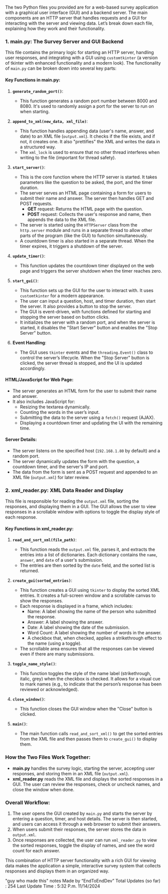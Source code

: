 The two Python files you provided are for a web-based survey application with a graphical user interface (GUI) and a backend server. The main components are an HTTP server that handles requests and a GUI for interacting with the server and viewing data. Let’s break down each file, explaining how they work and their functionality.

### 1. **main.py**: The Survey Server and GUI Backend
This file contains the primary logic for starting an HTTP server, handling user responses, and integrating with a GUI using `customtkinter` (a version of tkinter with enhanced functionality and a modern look). The functionality of `main.py` can be broken down into several key parts:

#### **Key Functions in main.py**:

1. **`generate_random_port()`**:
   - This function generates a random port number between 8000 and 8080. It's used to randomly assign a port for the server to run on when starting.

2. **`append_to_xml(new_data, xml_file)`**:
   - This function handles appending data (user's name, answer, and date) to an XML file (`output.xml`). It checks if the file exists, and if not, it creates one. It also "prettifies" the XML and writes the data in a structured way.
   - The `xml_lock` is used to ensure that no other thread interferes when writing to the file (important for thread safety).

3. **`start_server()`**:
   - This is the core function where the HTTP server is started. It takes parameters like the question to be asked, the port, and the timer duration.
   - The server serves an HTML page containing a form for users to submit their name and answer. The server then handles GET and POST requests.
     - **GET** request: Returns the HTML page with the question.
     - **POST** request: Collects the user's response and name, then appends the data to the XML file.
   - The server is started using the `HTTPServer` class from the `http.server` module and runs in a separate thread to allow other parts of the program (like the GUI) to function simultaneously.
   - A countdown timer is also started in a separate thread. When the timer expires, it triggers a shutdown of the server.

4. **`update_timer()`**:
   - This function updates the countdown timer displayed on the web page and triggers the server shutdown when the timer reaches zero.

5. **`start_gui()`**:
   - This function sets up the GUI for the user to interact with. It uses `customtkinter` for a modern appearance.
   - The user can input a question, host, and timer duration, then start the server. It also provides a button to stop the server.
   - The GUI is event-driven, with functions defined for starting and stopping the server based on button clicks.
   - It initializes the server with a random port, and when the server is started, it disables the "Start Server" button and enables the "Stop Server" button.

6. **Event Handling**:
   - The GUI uses `tkinter` events and the `threading.Event()` class to control the server’s lifecycle. When the "Stop Server" button is clicked, the server thread is stopped, and the UI is updated accordingly.

#### **HTML/JavaScript for Web Page**:
- The server generates an HTML form for the user to submit their name and answer.
- It also includes JavaScript for:
  - Resizing the textarea dynamically.
  - Counting the words in the user’s input.
  - Submitting the data to the server using a `fetch()` request (AJAX).
  - Displaying a countdown timer and updating the UI with the remaining time.

#### **Server Details**:
- The server listens on the specified host (`192.168.1.80` by default) and a random port.
- The server dynamically updates the form with the question, a countdown timer, and the server's IP and port.
- The data from the form is sent as a POST request and appended to an XML file (`output.xml`) for later review.

### 2. **xml_reader.py**: XML Data Reader and Display

This file is responsible for reading the `output.xml` file, sorting the responses, and displaying them in a GUI. The GUI allows the user to view responses in a scrollable window with options to toggle the display style of each response.

#### **Key Functions in xml_reader.py**:

1. **`read_and_sort_xml(file_path)`**:
   - This function reads the `output.xml` file, parses it, and extracts the entries into a list of dictionaries. Each dictionary contains the `name`, `answer`, and `date` of a user's submission.
   - The entries are then sorted by the `date` field, and the sorted list is returned.

2. **`create_gui(sorted_entries)`**:
   - This function creates a GUI using `tkinter` to display the sorted XML entries. It creates a full-screen window and a scrollable canvas to show the responses.
   - Each response is displayed in a frame, which includes:
     - Name: A label showing the name of the person who submitted the response.
     - Answer: A label showing the answer.
     - Date: A label showing the date of the submission.
     - Word Count: A label showing the number of words in the answer.
     - A checkbox that, when checked, applies a strikethrough effect to the name (using a toggle).
   - The scrollable area ensures that all the responses can be viewed even if there are many submissions.

3. **`toggle_name_style()`**:
   - This function toggles the style of the name label (strikethrough, italic, grey) when the checkbox is checked. It allows for a visual cue to mark names (e.g., to indicate that the person’s response has been reviewed or acknowledged).

4. **`close_window()`**:
   - This function closes the GUI window when the "Close" button is clicked.

5. **`main()`**:
   - The main function calls `read_and_sort_xml()` to get the sorted entries from the XML file and then passes them to `create_gui()` to display them.

### **How the Two Files Work Together**:
- **main.py** handles the survey logic, starting the server, accepting user responses, and storing them in an XML file (`output.xml`).
- **xml_reader.py** reads the XML file and displays the sorted responses in a GUI. The user can review the responses, check or uncheck names, and close the window when done.

### **Overall Workflow**:
1. The user opens the GUI created by `main.py` and starts the server by entering a question, timer, and host details. The server is then started, and users can access it through a web browser to submit their answers.
2. When users submit their responses, the server stores the data in `output.xml`.
3. Once responses are collected, the user can run `xml_reader.py` to view the sorted responses, toggle the display of names, and see the word count for each answer.

This combination of HTTP server functionality with a rich GUI for viewing data makes the application a simple, interactive survey system that collects responses and displays them in an organized way.

"guy who made this" notes Made by “EndToEndDev” 
Total Updates (so far) : 254
Last Update Time : 5:32 P.m. 11/14/2024
